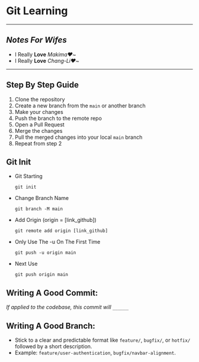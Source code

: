 # **Git Learning**

---

## _Notes For Wifes_

- I Really **Love** _Makima❤️~_
- I Really **Love** _Chang-Li❤️~_

---

## Step By Step Guide

1. Clone the repository
2. Create a new branch from the `main` or another branch
3. Make your changes
4. Push the branch to the remote repo
5. Open a Pull Request
6. Merge the changes
7. Pull the merged changes into your local `main` branch
8. Repeat from step 2

## Git Init

- Git Starting

  `git init`

- Change Branch Name

  `git branch -M main`

- Add Origin (origin = [link_github])

  `git remote add origin [link_github]`

- Only Use The -u On The First Time

  `git push -u origin main`

- Next Use

  `git push origin main`

## Writing A Good Commit:

_If applied to the codebase, this commit will `______`_

## Writing A Good Branch:

- Stick to a clear and predictable format like `feature/`, `bugfix/`, or `hotfix/` followed by a short description.
- Example: `feature/user-authentication`, `bugfix/navbar-alignment`.
